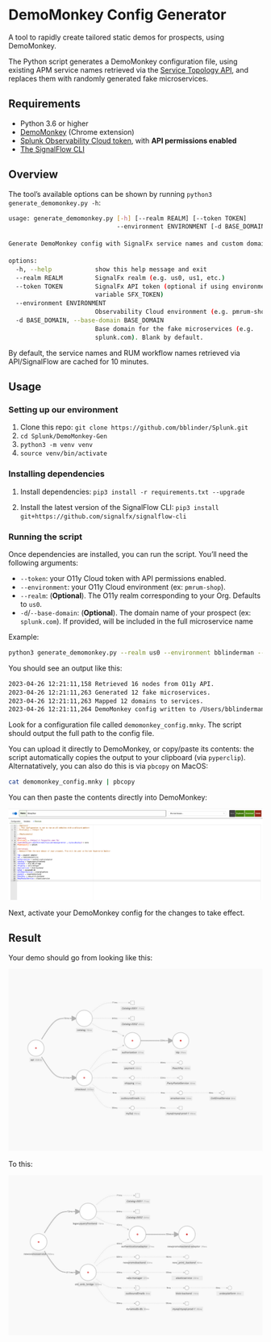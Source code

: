 # DemoMonkey Config Generator

A tool to rapidly create tailored static demos for prospects, using DemoMonkey.

The Python script generates a DemoMonkey configuration file, using existing APM service names retrieved via the [Service Topology API](https://dev.splunk.com/observability/reference/api/apm_service_topology/latest), and replaces them with randomly generated fake microservices.

## Requirements

- Python 3.6 or higher
- [DemoMonkey](https://chrome.google.com/webstore/detail/demomonkey/jgbhioialphpgjgofopnplfibkeehgjd) (Chrome extension)
- [Splunk Observability Cloud token](https://docs.splunk.com/Observability/admin/authentication-tokens/tokens.html#nav-Create-and-manage-authentication-tokens), with **API permissions enabled**
- [The SignalFlow CLI](https://github.com/signalfx/signalflow-cli)

## Overview

The tool’s available options can be shown by running `python3 generate_demomonkey.py -h`:

```bash
usage: generate_demomonkey.py [-h] [--realm REALM] [--token TOKEN]
                              --environment ENVIRONMENT [-d BASE_DOMAIN]

Generate DemoMonkey config with SignalFx service names and custom domain names

options:
  -h, --help            show this help message and exit
  --realm REALM         SignalFx realm (e.g. us0, us1, etc.)
  --token TOKEN         SignalFx API token (optional if using environment
                        variable SFX_TOKEN)
  --environment ENVIRONMENT
                        Observability Cloud environment (e.g. pmrum-shop)
  -d BASE_DOMAIN, --base-domain BASE_DOMAIN
                        Base domain for the fake microservices (e.g.
                        splunk.com). Blank by default.
```

By default, the service names and RUM workflow names retrieved via API/SignalFlow are cached for 10 minutes.

## Usage

### Setting up our environment
1. Clone this repo: `git clone https://github.com/bblinder/Splunk.git`
2. `cd Splunk/DemoMonkey-Gen`
3. `python3 -m venv venv`
4. `source venv/bin/activate`

### Installing dependencies

1. Install dependencies: `pip3 install -r requirements.txt --upgrade`

2. Install the latest version of the SignalFlow CLI: `pip3 install git+https://github.com/signalfx/signalflow-cli`

### Running the script

Once dependencies are installed, you can run the script. You’ll need the following arguments:

- `--token`: your O11y Cloud token with API permissions enabled.
- `--environment`: your O11y Cloud environment (ex: `pmrum-shop`).
- `--realm`: (**Optional**). The O11y realm corresponding to your Org. Defaults to `us0`.
- `-d`/`--base-domain`: (**Optional**). The domain name of your prospect (ex: `splunk.com`). If provided, will be included in the full microservice name

Example:

```bash
python3 generate_demomonkey.py --realm us0 --environment bblinderman --token xxxxxxx -d splunk.com
```

You should see an output like this:

```bash
2023-04-26 12:21:11,158 Retrieved 16 nodes from O11y API.
2023-04-26 12:21:11,263 Generated 12 fake microservices.
2023-04-26 12:21:11,263 Mapped 12 domains to services.
2023-04-26 12:21:11,264 DemoMonkey config written to /Users/bblinderman/Github/Splunk/DemoMonkey-Gen/demomonkey_config.mnky
```

Look for a configuration file called `demomonkey_config.mnky`. The script should output the full path to the config file.

You can upload it directly to DemoMonkey, or copy/paste its contents: the script automatically copies the output to your clipboard (via `pyperclip`). Alternatatively, you can also do this is via `pbcopy` on MacOS:

```bash
cat demomonkey_config.mnky | pbcopy
```

You can then paste the contents directly into DemoMonkey:

![](images/2023-04-26%20at%2011.43.21.png)

Next, activate your DemoMonkey config for the changes to take effect.

## Result

Your demo should go from looking like this:

![](images/2023-04-26%20at%2011.40.58.png)

To this:

![](images/2023-04-26%20at%2011.41.39.png)
